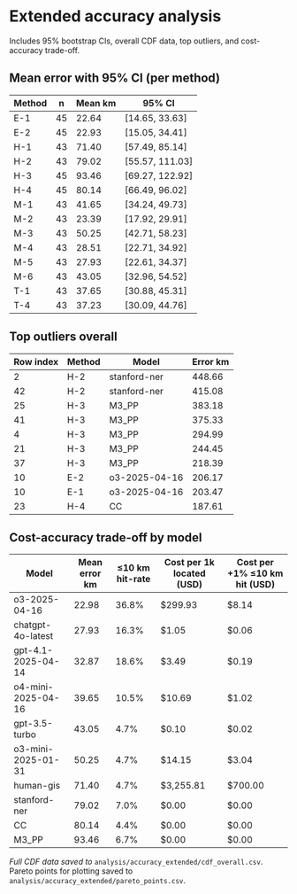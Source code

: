 # Extended accuracy analysis

Includes 95% bootstrap CIs, overall CDF data, top outliers, and cost-accuracy trade-off.

## Mean error with 95% CI (per method)

| Method | n | Mean km | 95% CI |
|---|---|---|---|
| E-1 | 45 | 22.64 | [14.65, 33.63] |
| E-2 | 45 | 22.93 | [15.05, 34.41] |
| H-1 | 43 | 71.40 | [57.49, 85.14] |
| H-2 | 43 | 79.02 | [55.57, 111.03] |
| H-3 | 45 | 93.46 | [69.27, 122.92] |
| H-4 | 45 | 80.14 | [66.49, 96.02] |
| M-1 | 43 | 41.65 | [34.24, 49.73] |
| M-2 | 43 | 23.39 | [17.92, 29.91] |
| M-3 | 43 | 50.25 | [42.71, 58.23] |
| M-4 | 43 | 28.51 | [22.71, 34.92] |
| M-5 | 43 | 27.93 | [22.61, 34.37] |
| M-6 | 43 | 43.05 | [32.96, 54.52] |
| T-1 | 43 | 37.65 | [30.88, 45.31] |
| T-4 | 43 | 37.23 | [30.09, 44.76] |

## Top outliers overall

| Row index | Method | Model | Error km |
|---|---|---|---|
| 2 | H-2 | stanford-ner | 448.66 |
| 42 | H-2 | stanford-ner | 415.08 |
| 25 | H-3 | M3_PP | 383.18 |
| 41 | H-3 | M3_PP | 375.33 |
| 4 | H-3 | M3_PP | 294.99 |
| 21 | H-3 | M3_PP | 244.45 |
| 37 | H-3 | M3_PP | 218.39 |
| 10 | E-2 | o3-2025-04-16 | 206.17 |
| 10 | E-1 | o3-2025-04-16 | 203.47 |
| 23 | H-4 | CC | 187.61 |

## Cost-accuracy trade-off by model

| Model | Mean error km | ≤10 km hit-rate | Cost per 1k located (USD) | Cost per +1% ≤10 km hit (USD) |
|---|---|---|---|---|
| o3-2025-04-16 | 22.98 | 36.8% | $299.93 | $8.14 |
| chatgpt-4o-latest | 27.93 | 16.3% | $1.05 | $0.06 |
| gpt-4.1-2025-04-14 | 32.87 | 18.6% | $3.49 | $0.19 |
| o4-mini-2025-04-16 | 39.65 | 10.5% | $10.69 | $1.02 |
| gpt-3.5-turbo | 43.05 | 4.7% | $0.10 | $0.02 |
| o3-mini-2025-01-31 | 50.25 | 4.7% | $14.15 | $3.04 |
| human-gis | 71.40 | 4.7% | $3,255.81 | $700.00 |
| stanford-ner | 79.02 | 7.0% | $0.00 | $0.00 |
| CC | 80.14 | 4.4% | $0.00 | $0.00 |
| M3_PP | 93.46 | 6.7% | $0.00 | $0.00 |

*Full CDF data saved to* `analysis/accuracy_extended/cdf_overall.csv`. Pareto points for plotting saved to `analysis/accuracy_extended/pareto_points.csv`.